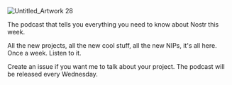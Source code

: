![Untitled_Artwork 28](https://user-images.githubusercontent.com/8143945/210556301-8cac9d9d-40bd-4e78-90a1-56909d589521.png)

The podcast that tells you everything you need to know about Nostr this week.

All the new projects, all the new cool stuff, all the new NIPs, it's all here. Once a week. Listen to it.

Create an issue if you want me to talk about your project. The podcast will be released every Wednesday. 
